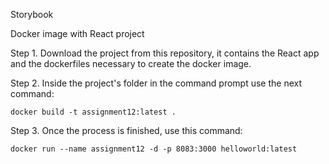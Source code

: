 Storybook

Docker image with React project

Step 1. Download the project from this repository, it contains the React app and the dockerfiles necessary to create the docker image.

Step 2. Inside the project's folder in the command prompt use the next command:

    docker build -t assignment12:latest .

Step 3. Once the process is finished, use this command:

    docker run --name assignment12 -d -p 8083:3000 helloworld:latest
